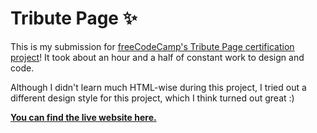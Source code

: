 # Tribute Page ✨

This is my submission for [freeCodeCamp's Tribute Page certification project](https://www.freecodecamp.org/learn/2022/responsive-web-design/build-a-tribute-page-project/build-a-tribute-page)! It took about an hour and a half of constant work to design and code.

Although I didn't learn much HTML-wise during this project, I tried out a different design style for this project, which I think turned out great :)

**[You can find the live website here.](https://firebreather65.github.io/fcc-tribute-page/)**

